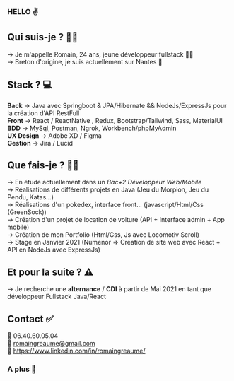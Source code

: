 ### HELLO ✌️ 

## Qui suis-je ? 🤷‍♂️

→ Je m'appelle Romain, 24 ans, jeune développeur fullstack 👨‍💻<br>
→ Breton d'origine, je suis actuellement sur Nantes 📍

## Stack ? 💻

**Back** → Java avec Springboot & JPA/Hibernate && NodeJs/ExpressJs pour la création d'API RestFull<br>
**Front** → React / ReactNative , Redux, Bootstrap/Tailwind, Sass, MaterialUI<br>
**BDD** → MySql, Postman, Ngrok, Workbench/phpMyAdmin<br>
**UX Design** → Adobe XD / Figma<br>
**Gestion** → Jira / Lucid<br>

## Que fais-je ? 👨‍💻

→ En étude actuellement dans un *Bac+2 Développeur Web/Mobile*<br>
→ Réalisations de différents projets en Java (Jeu du Morpion, Jeu du Pendu, Katas...)<br>
→ Réalisations d'un pokedex, interface front... (javascript/Html/Css (GreenSock))<br>
→ Création d'un projet de location de voiture (API + Interface admin + App mobile)<br> 
→ Création de mon Portfolio (Html/Css, Js avec Locomotiv Scroll)<br>
→ Stage en Janvier 2021 (Numenor => Création de site web avec React + API en NodeJs avec ExpressJs)<br> 

## Et pour la suite ? ⚠️

→ Je recherche une **alternance** / **CDI** à partir de Mai 2021 en tant que développeur Fullstack Java/React<br> 

## Contact ✅

📱 06.40.60.05.04<br>
📩 romaingreaume@gmail.com<br>
🔵 https://www.linkedin.com/in/romaingreaume/<br>

### A plus 👋
